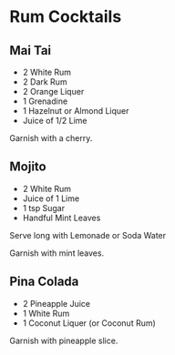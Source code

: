# Rum Cocktails
## Mai Tai
* 2 White Rum
* 2 Dark Rum
* 2 Orange Liquer
* 1 Grenadine
* 1 Hazelnut or Almond Liquer
* Juice of 1/2 Lime

Garnish with a cherry. 

## Mojito
* 2 White Rum
* Juice of 1 Lime
* 1 tsp Sugar
* Handful Mint Leaves

Serve long with Lemonade or Soda Water

Garnish with mint leaves. 

## Pina Colada
* 2 Pineapple Juice
* 1 White Rum
* 1 Coconut Liquer (or Coconut Rum)

Garnish with pineapple slice. 